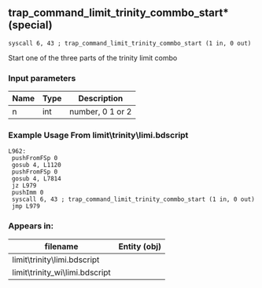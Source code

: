 ## trap_command_limit_trinity_commbo_start* (special)

`syscall 6, 43 ; trap_command_limit_trinity_commbo_start (1 in, 0 out)`

Start one of the three parts of the trinity limit combo

### Input parameters
| Name | Type | Description
|------|------|------------
| n   | int   | number, 0 1 or 2


### Example Usage From limit\trinity\limi.bdscript
```plaintext
L962:
 pushFromFSp 0
 gosub 4, L1120
 pushFromFSp 0
 gosub 4, L7814
 jz L979
 pushImm 0
 syscall 6, 43 ; trap_command_limit_trinity_commbo_start (1 in, 0 out)
 jmp L979
```


### Appears in:
| filename | Entity (obj)
|----------|-------------
| limit\trinity\limi.bdscript       |           
| limit\trinity_wi\limi.bdscript       |           



